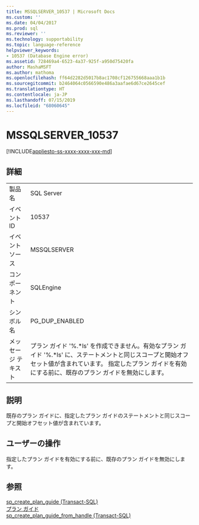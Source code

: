 ```yaml
---
title: MSSQLSERVER_10537 | Microsoft Docs
ms.custom: ''
ms.date: 04/04/2017
ms.prod: sql
ms.reviewer: ''
ms.technology: supportability
ms.topic: language-reference
helpviewer_keywords:
- 10537 (Database Engine error)
ms.assetid: 728469a4-6523-4a37-925f-a950d75420fa
author: MashaMSFT
ms.author: mathoma
ms.openlocfilehash: ff64d2282d5017b8ac1708cf126755668aaa1b1b
ms.sourcegitcommit: b2464064c0566590e486a3aafae6d67ce2645cef
ms.translationtype: HT
ms.contentlocale: ja-JP
ms.lasthandoff: 07/15/2019
ms.locfileid: "68060645"
---
```

# <a name="mssqlserver10537"></a>MSSQLSERVER_10537
[!INCLUDE[appliesto-ss-xxxx-xxxx-xxx-md](../../includes/appliesto-ss-xxxx-xxxx-xxx-md.md)]
  
## <a name="details"></a>詳細  
  
|||  
|-|-|  
|製品名|SQL Server|  
|イベント ID|10537|  
|イベント ソース|MSSQLSERVER|  
|コンポーネント|SQLEngine|  
|シンボル名|PG_DUP_ENABLED|  
|メッセージ テキスト|プラン ガイド '%.*ls' を作成できません。有効なプラン ガイド '%.\*ls' に、ステートメントと同じスコープと開始オフセット値が含まれています。 指定したプラン ガイドを有効にする前に、既存のプラン ガイドを無効にします。|  
  
## <a name="explanation"></a>説明  
既存のプラン ガイドに、指定したプラン ガイドのステートメントと同じスコープと開始オフセット値が含まれています。  
  
## <a name="user-action"></a>ユーザーの操作  
指定したプラン ガイドを有効にする前に、既存のプラン ガイドを無効にします。  
  
## <a name="see-also"></a>参照  
[sp_create_plan_guide &#40;Transact-SQL&#41;](~/relational-databases/system-stored-procedures/sp-create-plan-guide-transact-sql.md)  
[プラン ガイド](~/relational-databases/performance/plan-guides.md)  
[sp_create_plan_guide_from_handle &#40;Transact-SQL&#41;](~/relational-databases/system-stored-procedures/sp-create-plan-guide-from-handle-transact-sql.md)  
  
